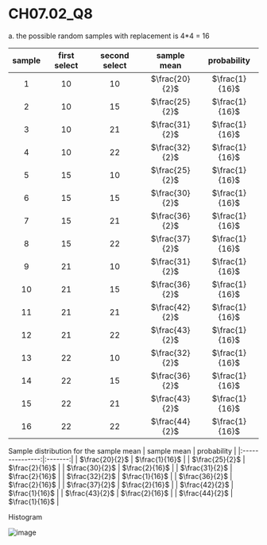# CH07.02_Q8 #
a. the possible random samples with replacement is 4*4 = 16

| sample |first select | second select | sample mean       | probability |
|:------:|:-----------:|:-------------:|:-----------------:|:-------------:|
| 1      | 10          |  10           | $\frac{20}{2}$ | $\frac{1}{16}$ |
| 2      | 10          |  15           | $\frac{25}{2}$ | $\frac{1}{16}$ |
| 3      | 10          |  21           | $\frac{31}{2}$ | $\frac{1}{16}$ |
| 4      | 10          |  22           | $\frac{32}{2}$ | $\frac{1}{16}$ |
| 5      | 15          |  10           | $\frac{25}{2}$ | $\frac{1}{16}$ |
| 6      | 15          |  15           | $\frac{30}{2}$ | $\frac{1}{16}$ |
| 7      | 15          |  21           | $\frac{36}{2}$ | $\frac{1}{16}$ |
| 8      | 15          |  22           | $\frac{37}{2}$ | $\frac{1}{16}$ |
| 9      | 21          |  10           | $\frac{31}{2}$ | $\frac{1}{16}$ |
| 10     | 21          |  15           | $\frac{36}{2}$ | $\frac{1}{16}$ |
| 11     | 21          |  21           | $\frac{42}{2}$ | $\frac{1}{16}$ |
| 12     | 21          |  22           | $\frac{43}{2}$ | $\frac{1}{16}$ |
| 13     | 22          |  10           | $\frac{32}{2}$ | $\frac{1}{16}$ |
| 14     | 22          |  15           | $\frac{36}{2}$ | $\frac{1}{16}$ |
| 15     | 22          |  21           | $\frac{43}{2}$ | $\frac{1}{16}$ |
| 16     | 22          |  22           | $\frac{44}{2}$ | $\frac{1}{16}$ |


Sample distribution for the sample mean
| sample mean | probability |
|:---------------:|:-------:|
| $\frac{20}{2}$ | $\frac{1}{16}$ |
| $\frac{25}{2}$ | $\frac{2}{16}$ |
| $\frac{30}{2}$ | $\frac{2}{16}$ |
| $\frac{31}{2}$ | $\frac{2}{16}$ |
| $\frac{32}{2}$ | $\frac{1}{16}$ |
| $\frac{36}{2}$ | $\frac{2}{16}$ |
| $\frac{37}{2}$ | $\frac{2}{16}$ |
| $\frac{42}{2}$ | $\frac{1}{16}$ |
| $\frac{43}{2}$ | $\frac{2}{16}$ |
| $\frac{44}{2}$ | $\frac{1}{16}$ |

Histogram

![image](https://github.com/user-attachments/assets/2002d3a3-1ab5-482d-b2c5-c5618f837b94)

